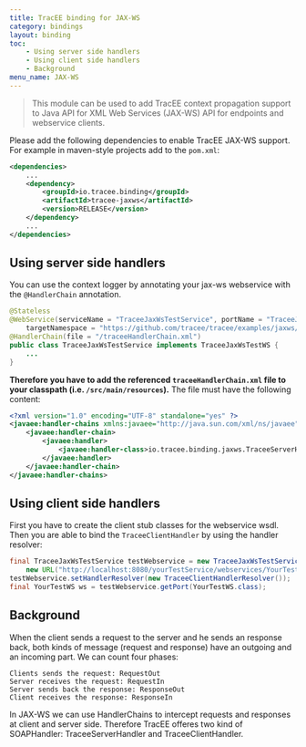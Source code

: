 ```yaml
---
title: TracEE binding for JAX-WS
category: bindings
layout: binding
toc:
    - Using server side handlers
    - Using client side handlers
    - Background
menu_name: JAX-WS
---
```


> This module can be used to add TracEE context propagation support to Java API for XML Web Services (JAX-WS) API for endpoints and webservice clients.

Please add the following dependencies to enable TracEE JAX-WS support. For example in maven-style projects add to the `pom.xml`:

```xml
<dependencies>
    ...
    <dependency>
        <groupId>io.tracee.binding</groupId>
        <artifactId>tracee-jaxws</artifactId>
        <version>RELEASE</version>
    </dependency>
    ...
</dependencies>
```

## Using server side handlers
You can use the context logger by annotating your jax-ws webservice with the `@HandlerChain` annotation.

```java
@Stateless
@WebService(serviceName = "TraceeJaxWsTestService", portName = "TraceeJaxWsTestPort",
    targetNamespace = "https://github.com/tracee/tracee/examples/jaxws/service/wsdl")
@HandlerChain(file = "/traceeHandlerChain.xml")
public class TraceeJaxWsTestService implements TraceeJaxWsTestWS {
    ...
}
```
    
**Therefore you have to add the referenced `traceeHandlerChain.xml` file to your classpath (i.e. `/src/main/resources`).** The file must have the following content:

```xml
<?xml version="1.0" encoding="UTF-8" standalone="yes" ?>
<javaee:handler-chains xmlns:javaee="http://java.sun.com/xml/ns/javaee">
    <javaee:handler-chain>
        <javaee:handler>
            <javaee:handler-class>io.tracee.binding.jaxws.TraceeServerHandler</javaee:handler-class>
        </javaee:handler>
    </javaee:handler-chain>
</javaee:handler-chains>
```    

## Using client side handlers
First you have to create the client stub classes for the webservice wsdl. 
Then you are able to bind the `TraceeClientHandler` by using the  handler resolver:

```java
final TraceeJaxWsTestService testWebservice = new TraceeJaxWsTestService(
    new URL("http://localhost:8080/yourTestService/webservices/YourTestService?wsdl"));
testWebservice.setHandlerResolver(new TraceeClientHandlerResolver());
final YourTestWS ws = testWebservice.getPort(YourTestWS.class);    
```

## Background

When the client sends a request to the server and he sends an response back, both kinds of message (request and response) have an outgoing and an incoming part. We can count four phases:

    Clients sends the request: RequestOut
    Server receives the request: RequestIn
    Server sends back the response: ResponseOut
    Client receives the response: ResponseIn

In JAX-WS we can  use HandlerChains to intercept requests and responses at client and server side.
Therefore TracEE offeres two kind of SOAPHandler: TraceeServerHandler and TraceeClientHandler.
